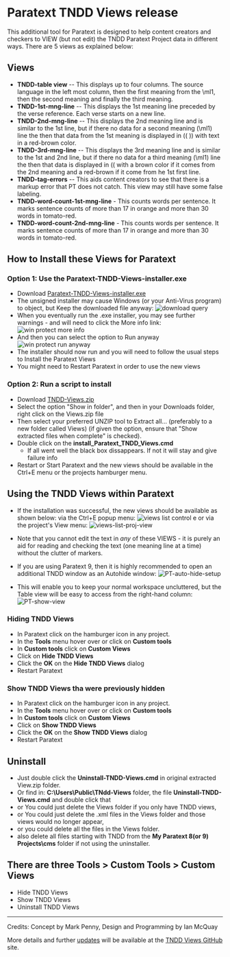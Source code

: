 # Paratext TNDD Views release

This additional tool for Paratext is designed to help content creators and checkers to VIEW (but not edit) the TNDD Paratext Project data in different ways. There are 5 views as explained below: 

## Views

- **TNDD-table view** -- This displays up to four columns. The source language in the left most column, then the first meaning from the \ml1, then the second meaning and finally the third meaning.
- **TNDD-1st-mng-line** -- This displays the 1st meaning line preceded by the verse reference. Each verse starts on a new line.
- **TNDD-2nd-mng-line** -- This displays the 2nd meaning line and is similar to the 1st line, but if there no data for a second meaning (\ml1) line the then that data from the 1st meaning is displayed in (( )) with text in a red-brown color.
- **TNDD-3rd-mng-line** -- This displays the 3rd meaning line and is similar to the 1st and 2nd line, but if there no data for a third meaning (\ml1) line the then that data is displayed in (( with a brown color if it comes from the 2nd meaning and a red-brown if it come from he 1st first line.
- **TNDD-tag-errors** -- This aids content creators to see that there is a markup error that PT does not catch. This view may still have some false labeling.
- **TNDD-word-count-1st-mng-line** - This counts words per sentence. It marks sentence counts of more than 17 in orange and more than 30 words in tomato-red.
- **TNDD-word-count-2nd-mng-line** - This counts words per sentence. It marks sentence counts of more than 17 in orange and more than 30 words in tomato-red.

## How to Install these Views for Paratext



### Option 1: Use the Paratext-TNDD-Views-installer.exe 
- Download [Paratext-TNDD-Views-installer.exe](https://github.com/SILAsiaPub/PT-Views/releases/download/2020-07-15/Paratext-TNDD-View-installer.exe)
- The unsigned installer may cause Windows (or your Anti-Virus program) to object, but Keep the downloaded file anyway:
![download query](images/download-query.png)
- When you eventually run the .exe installer, you may see further warnings - and will need to click the More info link:
![win protect more info](images/win-protect-more-info.png)
- And then you can select the option to Run anyway
![win protect run anyway](images/win-protect-run-anyway.png)
- The installer should now run and you will need to follow the usual steps to Install the Paratext Views
- You might need to Restart Paratext in order to use the new views


### Option 2: Run a script to install
- Download [TNDD-Views.zip](https://github.com/SILAsiaPub/PT-Views/releases/download/2020-05-01/TNDD-Views.zip) 
- Select the option "Show in folder", and then in your Downloads folder, right click on the Views.zip file
- Then select your preferred UNZIP tool to Extract all... (preferably to a new folder called Views)
   (if given the option, ensure that "Show extracted files when complete" is checked).
- Double click on the **install_Paratext_TNDD_Views.cmd**
  - If all went well the black box dissappears. If not it will stay and give failure info
- Restart or Start Paratext and the new views should be available in the Ctrl+E menu or the projects hamburger menu.



## Using the TNDD Views within Paratext

- If the installation was successful, the new views should be available as shown below:
	via the Ctrl+E popup menu: ![views list control e](images/views-list-ctrl-e.png)        or via the project's View menu:  ![views-list-proj-view](images/views-list-proj-view-sml.png)   
- Note that you cannot edit the text in *any* of these VIEWS - it is purely an aid for reading and checking the text (one meaning line at a time) without the clutter of markers.

- If you are using Paratext 9, then it is highly recommended to open an additional TNDD window as an Autohide window:
![PT-auto-hide-setup](images/PT-auto-hide-setup.png)
- This will enable you to keep your normal workspace uncluttered, but the Table view will be easy to access from the right-hand column:
![PT-show-view](images/PT-show-view.png)

### Hiding TNDD Views
- In Paratext click on the hamburger icon in any project.
- In the **Tools** menu hover over or click on **Custom tools**
- In  **Custom tools** click on **Custom Views**
- Click on **Hide TNDD Views**
- Click the **OK** on the **Hide TNDD Views** dialog
- Restart Paratext

### Show TNDD Views tha were previously hidden
- In Paratext click on the hamburger icon in any project.
- In the **Tools** menu hover over or click on **Custom tools**
- In  **Custom tools** click on **Custom Views**
- Click on **Show TNDD Views**
- Click the **OK** on the **Show TNDD Views** dialog
- Restart Paratext

## Uninstall
- Just double click the **Uninstall-TNDD-Views.cmd** in original extracted View.zip folder.
- Or find in: **C:\Users\Public\TNdd-Views** folder, the file **Uninstall-TNDD-Views.cmd** and double click that 
- or You could just delete the Views folder if you only have TNDD views,
- or You could just delete the .xml files in the Views folder and those views would no longer appear,
- or you could delete all the files in the Views folder.
- also delete all files starting with TNDD from the **My Paratext 8(or 9) Projects\cms** folder if not using the uninstaller.


## There are three **Tools > Custom Tools > Custom Views**
- Hide TNDD Views 
- Show TNDD Views 
- Uninstall TNDD Views 

---
Credits: Concept by Mark Penny, Design and Programming by Ian McQuay

More details and further [updates](https://github.com/SILAsiaPub/PT-Views/releases) will be available at the [TNDD Views GitHub](https://github.com/SILAsiaPub/PT-Views/tree/master/TNDD) site. 